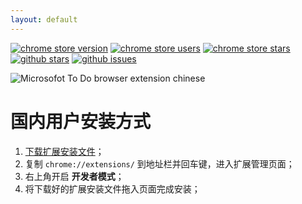 ```yaml
---
layout: default
---
```


[![chrome store version](https://img.shields.io/chrome-web-store/v/ffpljgmbiankjaokoefefmkoghcgoodn?style=social)](https://chrome.google.com/webstore/detail/microsoft-to-do-browser-e/${EXT_ID})
[![chrome store users](https://img.shields.io/chrome-web-store/users/ffpljgmbiankjaokoefefmkoghcgoodn?style=social)](https://chrome.google.com/webstore/detail/microsoft-to-do-browser-e/${EXT_ID})
[![chrome store stars](https://img.shields.io/chrome-web-store/stars/ffpljgmbiankjaokoefefmkoghcgoodn?style=social)](https://chrome.google.com/webstore/detail/microsoft-to-do-browser-e/${EXT_ID}/reviews)
[![github stars](https://img.shields.io/github/stars/waynegongcn/microsoft-todo-browser-ext?style=social)](https://github.com/WayneGongCN/microsoft-todo-browser-ext)
[![github issues](https://img.shields.io/github/issues/waynegongcn/microsoft-todo-browser-ext?style=social)](https://github.com/WayneGongCN/microsoft-todo-browser-ext/issues)


![Microsofot To Do browser extension chinese](https://user-images.githubusercontent.com/20236883/149647142-6b444d81-50d5-49ba-acb2-bda88b5d018c.gif)


# 国内用户安装方式

1. [下载扩展安装文件](https://download-1256190988.cos.ap-guangzhou.myqcloud.com/microsoft-to-do-browser-extension/ffpljgmbiankjaokoefefmkoghcgoodn_latest.crx)；
2. 复制 `chrome://extensions/` 到地址栏并回车键，进入扩展管理页面；
3. 右上角开启 **开发者模式**；
4. 将下载好的扩展安装文件拖入页面完成安装；


